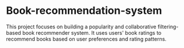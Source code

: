# Book-recommendation-system
This project focuses on building a popularity and collaborative filtering-based book recommender system. It uses users' book ratings to recommend books based on user preferences and rating patterns.
